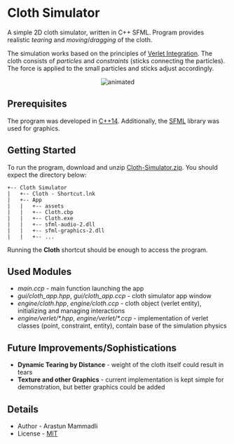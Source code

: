 # Cloth Simulator
A simple 2D cloth simulator, written in C++ SFML. Program provides realistic *tearing* and *moving*/*dragging* of the cloth.

The simulation works based on the principles of [Verlet Integration](https://en.wikipedia.org/wiki/Verlet_integration). The cloth consists of *particles* and *constraints* (sticks connecting the particles). The force is applied to the small particles and sticks adjust accordingly.

<p align="center">
   <img src="demo/example-gif.gif" alt="animated" />
</p>


## Prerequisites
The program was developed in [C++14](https://en.cppreference.com/w/cpp/14). Additionally, the [SFML](https://www.sfml-dev.org/) library was used for graphics.


## Getting Started
To run the program, download and unzip [Cloth-Simulator.zip](Cloth-Simulator.zip). You should expect the directory below:

```
+-- Cloth Simulator
|   +-- Cloth - Shortcut.lnk
|   +-- App
|   |   +-- assets
|   |   +-- Cloth.cbp
|   |   +-- Cloth.exe
|   |   +-- sfml-audio-2.dll
|   |   +-- sfml-graphics-2.dll
|   |   +-- ...
```

Running the **Cloth** shortcut should be enough to access the program.


## Used Modules
- *main.ccp* - main function launching the app
- *gui/cloth_app.hpp*, *gui/cloth_app.ccp* - cloth simulator app window
- *engine/cloth.hpp*, *engine/cloth.ccp* - cloth object (verlet entity), initializing and managing interactions
- *engine/verlet/\*.hpp*, *engine/verlet/\*.ccp* - implementation of verlet classes (point, constraint, entity), contain base of the simulation physics


## Future Improvements/Sophistications
- **Dynamic Tearing by Distance** - weight of the cloth itself could result in tears
- **Texture and other Graphics** - current implementation is kept simple for demonstration, but better graphics could be added


## Details
- Author - Arastun Mammadli
- License - [MIT](LICENSE)
